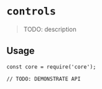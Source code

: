 # `controls`

> TODO: description

## Usage

```
const core = require('core');

// TODO: DEMONSTRATE API
```
